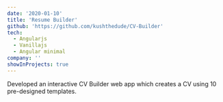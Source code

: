 ```yaml
---
date: '2020-01-10'
title: 'Resume Builder'
github: 'https://github.com/kushthedude/CV-Builder'
tech:
  - Angularjs
  - Vanillajs
  - Angular minimal
company: ''
showInProjects: true
---
```


Developed an interactive CV Builder web app which creates a CV using 10 pre-designed templates.

